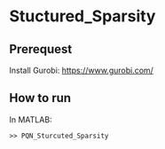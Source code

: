 # Stuctured_Sparsity

## Prerequest
Install Gurobi: https://www.gurobi.com/ 

## How to run
In MATLAB:
~~~ 
>> PQN_Sturcuted_Sparsity
~~~

